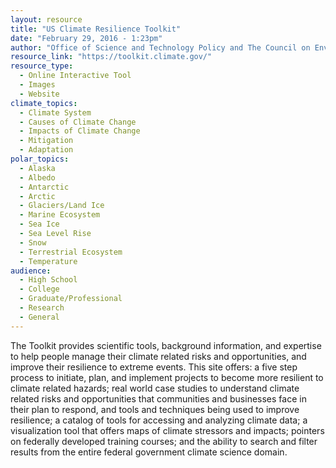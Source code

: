 ```yaml
---
layout: resource
title: "US Climate Resilience Toolkit"
date: "February 29, 2016 - 1:23pm"
author: "Office of Science and Technology Policy and The Council on Environmental Quality"
resource_link: "https://toolkit.climate.gov/"
resource_type:
  - Online Interactive Tool
  - Images
  - Website
climate_topics:
  - Climate System
  - Causes of Climate Change
  - Impacts of Climate Change
  - Mitigation
  - Adaptation
polar_topics:
  - Alaska
  - Albedo
  - Antarctic
  - Arctic
  - Glaciers/Land Ice
  - Marine Ecosystem
  - Sea Ice
  - Sea Level Rise
  - Snow
  - Terrestrial Ecosystem
  - Temperature
audience:
  - High School
  - College
  - Graduate/Professional
  - Research
  - General
---
```


The Toolkit provides scientific tools, background information, and expertise to help people manage their climate related risks and opportunities, and improve their resilience to extreme events. This site offers: a five step process to initiate, plan, and implement projects to become more resilient to climate related hazards; real world case studies to understand climate related risks and opportunities that communities and businesses face in their plan to respond, and tools and techniques being used to improve resilience; a catalog of tools for accessing and analyzing climate data; a visualization tool that offers maps of climate stressors and impacts; pointers on federally developed training courses; and the ability to search and filter results from the entire federal government climate science domain.